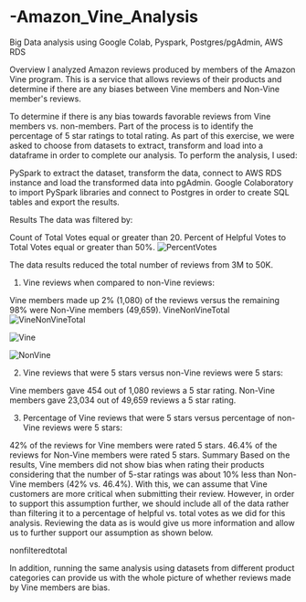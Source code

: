 # -Amazon_Vine_Analysis
Big Data analysis using Google Colab, Pyspark, Postgres/pgAdmin, AWS RDS

Overview
I analyzed Amazon reviews produced by members of the Amazon Vine program.  This is a service that allows reviews of their products and determine if there are any biases between Vine members and Non-Vine member's reviews.

To determine if there is any bias towards favorable reviews from Vine members vs. non-members.  Part of the process is to identify the percentage of 5 star ratings to total rating. As part of this exercise, we were asked to choose from datasets to extract, transform and load into a dataframe in order to complete our analysis. To perform the analysis, I used:

PySpark to extract the dataset, transform the data, connect to AWS RDS instance and load the transformed data into pgAdmin.
Google Colaboratory to import PySpark libraries and connect to Postgres in order to create SQL tables and export the results.

Results
The data was filtered by:

Count of Total Votes equal or greater than 20.
Percent of Helpful Votes to Total Votes equal or greater than 50%.
![PercentVotes](https://user-images.githubusercontent.com/108476566/203383077-2fe80f05-68dd-4bfb-9ab5-b9dc4cdb93cd.png)


The data results reduced the total number of reviews from 3M to 50K. 

1. Vine reviews when compared to non-Vine reviews:

Vine members made up 2% (1,080) of the reviews versus the remaining 98% were Non-Vine members (49,659).
VineNonVineTotal
![VineNonVineTotal](https://user-images.githubusercontent.com/108476566/203383834-83c017f5-4bc9-45eb-b812-57fd5bf0b4eb.png)

![Vine](https://user-images.githubusercontent.com/108476566/203384279-d761524e-96f5-4475-bad3-d136447a16d2.png)

![NonVine](https://user-images.githubusercontent.com/108476566/203384386-7587033d-2d05-4005-bdd6-7e4d9c044895.png)

2. Vine reviews that were 5 stars versus non-Vine reviews were 5 stars:

Vine members gave 454 out of 1,080 reviews a 5 star rating.
Non-Vine members gave 23,034 out of 49,659 reviews a 5 star rating.

3. Percentage of Vine reviews that were 5 stars versus percentage of non-Vine reviews were 5 stars:

42% of the reviews for Vine members were rated 5 stars.
46.4% of the reviews for Non-Vine members were rated 5 stars.
Summary
Based on the results, Vine members did not show bias when rating their products considering that the number of 5-star ratings was about 10% less than Non-Vine members (42% vs. 46.4%). With this, we can assume that Vine customers are more critical when submitting their review. However, in order to support this assumption further, we should include all of the data rather than filtering it to a percentage of helpful vs. total votes as we did for this analysis. Reviewing the data as is would give us more information and allow us to further support our assumption as shown below.

nonfilteredtotal

In addition, running the same analysis using datasets from different product categories can provide us with the whole picture of whether reviews made by Vine members are bias.
